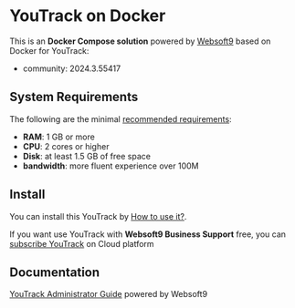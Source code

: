 # YouTrack on Docker  

This is an **Docker Compose solution** powered by [Websoft9](https://www.websoft9.com) based on Docker for YouTrack:


 - community:  2024.3.55417


## System Requirements

The following are the minimal [recommended requirements](https://www.jetbrains.com/help/youtrack/server/youtrack-supported-environments.html#hardware-requirements):

* **RAM**: 1 GB or more
* **CPU**: 2 cores or higher
* **Disk**: at least 1.5 GB of free space
* **bandwidth**: more fluent experience over 100M  

## Install

You can install this YouTrack by [How to use it?](https://github.com/Websoft9/docker-library#how-to-use-it).   

If you want use YouTrack with **Websoft9 Business Support** free, you can [subscribe YouTrack](https://www.websoft9.com/apps) on Cloud platform

## Documentation

[YouTrack Administrator Guide](https://support.websoft9.com/docs/youtrack) powered by Websoft9